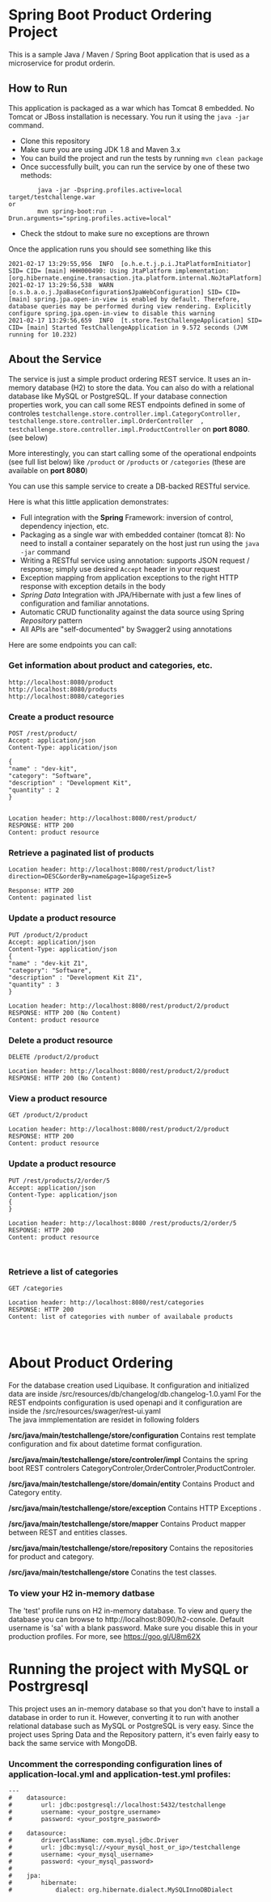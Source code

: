 # Spring Boot Product Ordering Project

This is a sample Java / Maven / Spring Boot application that is used as a microservice for produt orderin.

## How to Run 

This application is packaged as a war which has Tomcat 8 embedded. No Tomcat or JBoss installation is necessary. You run it using the ```java -jar``` command.

* Clone this repository 
* Make sure you are using JDK 1.8 and Maven 3.x
* You can build the project and run the tests by running ```mvn clean package```
* Once successfully built, you can run the service by one of these two methods:
```
        java -jar -Dspring.profiles.active=local target/testchallenge.war
or
        mvn spring-boot:run -Drun.arguments="spring.profiles.active=local"
```
* Check the stdout to make sure no exceptions are thrown

Once the application runs you should see something like this

```
2021-02-17 13:29:55,956  INFO  [o.h.e.t.j.p.i.JtaPlatformInitiator] SID= CID= [main] HHH000490: Using JtaPlatform implementation: [org.hibernate.engine.transaction.jta.platform.internal.NoJtaPlatform]
2021-02-17 13:29:56,538  WARN  [o.s.b.a.o.j.JpaBaseConfiguration$JpaWebConfiguration] SID= CID= [main] spring.jpa.open-in-view is enabled by default. Therefore, database queries may be performed during view rendering. Explicitly configure spring.jpa.open-in-view to disable this warning
2021-02-17 13:29:56,659  INFO  [t.store.TestChallengeApplication] SID= CID= [main] Started TestChallengeApplication in 9.572 seconds (JVM running for 10.232)
```

## About the Service

The service is just a simple product ordering REST service. It uses an in-memory database (H2) to store the data. You can also do with a relational database like MySQL or PostgreSQL. If your database connection properties work, you can call some REST endpoints defined in some of controles ```testchallenge.store.controller.impl.CategoryController, testchallenge.store.controller.impl.OrderController  , testchallenge.store.controller.impl.ProductController``` on **port 8080**. (see below)

More interestingly, you can start calling some of the operational endpoints (see full list below) like ```/product``` or  ```/products```  or  ```/categories``` (these are available on **port 8080**)

You can use this sample service to create a DB-backed RESTful service. 
 
Here is what this little application demonstrates: 

* Full integration with the **Spring** Framework: inversion of control, dependency injection, etc.
* Packaging as a single war with embedded container (tomcat 8): No need to install a container separately on the host just run using the ``java -jar`` command
* Writing a RESTful service using annotation: supports JSON request / response; simply use desired ``Accept`` header in your request
* Exception mapping from application exceptions to the right HTTP response with exception details in the body
* *Spring Data* Integration with JPA/Hibernate with just a few lines of configuration and familiar annotations. 
* Automatic CRUD functionality against the data source using Spring *Repository* pattern
* All APIs are "self-documented" by Swagger2 using annotations 

Here are some endpoints you can call:

### Get information about product and categories, etc.

```
http://localhost:8080/product
http://localhost:8080/products
http://localhost:8080/categories
```

### Create a product resource

```
POST /rest/product/
Accept: application/json
Content-Type: application/json

{
"name" : "dev-kit",
"category": "Software",
"description" : "Development Kit",
"quantity" : 2
}


Location header: http://localhost:8080/rest/product/
RESPONSE: HTTP 200 
Content: product resource 
```

### Retrieve a paginated list of products

```
Location header: http://localhost:8080/rest/product/list?direction=DESC&orderBy=name&page=1&pageSize=5

Response: HTTP 200
Content: paginated list 
```

### Update a product resource

```
PUT /product/2/product
Accept: application/json
Content-Type: application/json
{
"name" : "dev-kit Z1",
"category": "Software",
"description" : "Development Kit Z1",
"quantity" : 3
}

Location header: http://localhost:8080/rest/product/2/product
RESPONSE: HTTP 200 (No Content)
Content: product resource 

```
### Delete a product resource

```
DELETE /product/2/product

Location header: http://localhost:8080/rest/product/2/product
RESPONSE: HTTP 200 (No Content)

```
### View a product resource

```
GET /product/2/product

Location header: http://localhost:8080/rest/product/2/product
RESPONSE: HTTP 200 
Content: product resource 
```

### Update a product resource

```
PUT /rest/products/2/order/5
Accept: application/json
Content-Type: application/json
{
}

Location header: http://localhost:8080 /rest/products/2/order/5
RESPONSE: HTTP 200 
Content: product resource 



```
### Retrieve a list of categories

```
GET /categories

Location header: http://localhost:8080/rest/categories
RESPONSE: HTTP 200 
Content: list of categories with number of availabale products



```
# About Product Ordering

For the database creation used Liquibase. It configuration and initialized data are inside /src/resources/db/changelog/db.changelog-1.0.yaml 
For the REST endpoints configuration is used openapi and it configuration  are inside the /src/resources/swager/rest-ui.yaml     
The java immplementation are residet in following folders 

**/src/java/main/testchallenge/store/configuration** Contains rest template configuration and fix about datetime format configuration.

**/src/java/main/testchallenge/store/controler/impl** Contains the spring boot REST controlers CategoryControler,OrderControler,ProductControler.

**/src/java/main/testchallenge/store/domain/entity** 	Contains Product and Category entity.

**/src/java/main/testchallenge/store/exception** 	Contains HTTP Exceptions .

**/src/java/main/testchallenge/store/mapper** Contains Product mapper between REST and entities classes.

**/src/java/main/testchallenge/store/repository** Contains the repositories for product and category.

**/src/java/main/testchallenge/store** Conatins the test classes.


### To view your H2 in-memory datbase

The 'test' profile runs on H2 in-memory database. To view and query the database you can browse to http://localhost:8090/h2-console. Default username is 'sa' with a blank password. Make sure you disable this in your production profiles. For more, see https://goo.gl/U8m62X

# Running the project with MySQL or Postrgresql 

This project uses an in-memory database so that you don't have to install a database in order to run it. 
However, converting it to run with another relational database such as MySQL or PostgreSQL is very easy. 
Since the project uses Spring Data and the Repository pattern, it's even fairly easy to back the same service with MongoDB. 

### Uncomment the corresponding configuration lines of application-local.yml and application-test.yml profiles: 

```
---
#    datasource:
#        url: jdbc:postgresql://localhost:5432/testchallenge
#        username: <your_postgre_username>
#        password: <your_postgre_password>

#    datasource:
#        driverClassName: com.mysql.jdbc.Driver
#        url: jdbc:mysql://<your_mysql_host_or_ip>/testchallenge
#        username: <your_mysql_username>
#        password: <your_mysql_password>
#
#    jpa:
#        hibernate:
#            dialect: org.hibernate.dialect.MySQLInnoDBDialect




